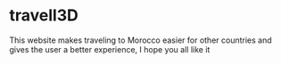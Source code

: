 # travell3D
This website makes traveling to Morocco easier for other countries and gives the user a better experience, I hope you all like it
